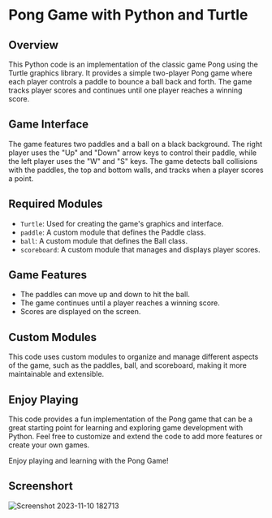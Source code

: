# Pong Game with Python and Turtle

## Overview
This Python code is an implementation of the classic game Pong using the Turtle graphics library. It provides a simple two-player Pong game where each player controls a paddle to bounce a ball back and forth. The game tracks player scores and continues until one player reaches a winning score.

## Game Interface
The game features two paddles and a ball on a black background. The right player uses the "Up" and "Down" arrow keys to control their paddle, while the left player uses the "W" and "S" keys. The game detects ball collisions with the paddles, the top and bottom walls, and tracks when a player scores a point.

## Required Modules
- `Turtle`: Used for creating the game's graphics and interface.
- `paddle`: A custom module that defines the Paddle class.
- `ball`: A custom module that defines the Ball class.
- `scoreboard`: A custom module that manages and displays player scores.

## Game Features
- The paddles can move up and down to hit the ball.
- The game continues until a player reaches a winning score.
- Scores are displayed on the screen.

## Custom Modules
This code uses custom modules to organize and manage different aspects of the game, such as the paddles, ball, and scoreboard, making it more maintainable and extensible.

## Enjoy Playing
This code provides a fun implementation of the Pong game that can be a great starting point for learning and exploring game development with Python. Feel free to customize and extend the code to add more features or create your own games.

Enjoy playing and learning with the Pong Game!

## Screenshort
![Screenshot 2023-11-10 182713](https://github.com/nikitasavaliya87/Python-Project/assets/144912665/b26ac532-ea30-4ac7-9e79-257d938eefb5)






